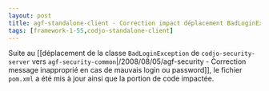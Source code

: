 ```yaml
---
layout: post
title: agf-standalone-client - Correction impact déplacement BadLoginException
tags: [framework-1-55,codjo-standalone-client]
---
```

Suite au [[déplacement de la classe ```BadLoginException``` de ```codjo-security-server``` vers ```agf-security-common```|/2008/08/05/agf-security - Correction message inapproprié en cas de mauvais login ou password]], le fichier ```pom.xml``` a été mis à jour ainsi que la portion de code impactée.